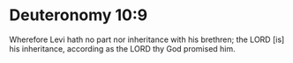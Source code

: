 # Deuteronomy 10:9

Wherefore Levi hath no part nor inheritance with his brethren; the LORD [is] his inheritance, according as the LORD thy God promised him.
